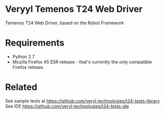 # Veryyl Temenos T24 Web Driver
Temenos T24 Web Driver, based on the Robot Framework 

# Requirements
* Python 2.7
* Mozilla Firefox 45 ESR release - that's currently the only compatible Firefox release.

# Related
See sample tests at https://github.com/veryl-technologies/t24-tests-library
See IDE https://github.com/veryl-technologies/t24-tests-ide
